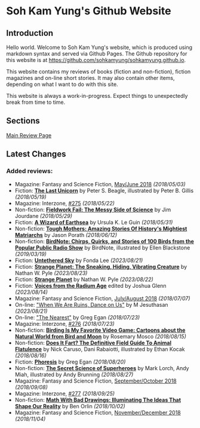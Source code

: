 # Soh Kam Yung's Github Website

## Introduction

Hello world. Welcome to Soh Kam Yung's website, which is produced using markdown syntax and served via Github Pages. The Github repository for this website is at <https://github.com/sohkamyung/sohkamyung.github.io>.

This website contains my reviews of books (fiction and non-fiction), fiction magazines and on-line short stories. It may also contain other items, depending on what I want to do with this site.

This website is always a work-in-progress. Expect things to unexpectedly break from time to time.

## Sections

[Main Review Page](reviews/README.md)

## Latest Changes

### Added reviews:
- Magazine: Fantasy and Science Fiction, [May/June 2018](reviews/magazines/FantasyAndScienceFiction/20180503-FSF201805.md) *(2018/05/03)*
- Fiction: [**The Last Unicorn**](reviews/fiction/2018/20180519-LastUnicorn.md) by Peter S. Beagle, illustrated by Peter B. Gillis *(2018/05/19)*
- Magazine: Interzone, [#275](reviews/magazines/Interzone/20180522-Interzone275.md) *(2018/05/22)*
- Non-fiction: [**Fieldwork Fail: The Messy Side of Science**](reviews/nonfiction/2018/20180529-FieldworkFail.md) by Jim Jourdane *(2018/05/29)*
- Fiction: [**A Wizard of Earthsea**](reviews/fiction/2018/20180531-WizardEarthsea.md) by Ursula K. Le Guin *(2018/05/31)*
- Non-fiction: [**Tough Mothers: Amazing Stories Of History's Mightiest Matriarchs**](reviews/nonfiction/2018/20180612-ToughMothers.md) by Jason Porath *(2018/06/12)*
- Non-fiction: [**BirdNote: Chirps, Quirks, and Stories of 100 Birds from the Popular Public Radio Show**](reviews/nonfiction/2019/20190319-BirdNote.md) by BirdNote, illustrated by Ellen Blackstone *(2019/03/19)*
- Fiction: [**Untethered Sky**](reviews/fiction/2023/20230821-UntetheredSky.md) by Fonda Lee *(2023/08/21)*
- Fiction: [**Strange Planet: The Sneaking, Hiding, Vibrating Creature**](reviews/fiction/2023/20230823-SneakingHidingVibratingCreature.md) by Nathan W. Pyle *(2023/08/23)*
- Fiction: [**Strange Planet**](reviews/fiction/2023/20230822-StrangePlanet.md) by Nathan W. Pyle *(2023/08/22)*
- Fiction: [**Voices from the Radium Age**](reviews/fiction/2023/20230814-VoicesRadiumAge.md) edited by Joshua Glenn *(2023/08/14)*
- Magazine: Fantasy and Science Fiction, [July/August 2018](reviews/magazines/FantasyAndScienceFiction/20180707-FSF201807.md) *(2018/07/07)*
- On-line: ["When We Are Ruins, Dance on Us"](reviews/online/2023/20230821-WhenWeAreRuins.md) by M Jesuthasan *(2023/08/21)*
- On-line: ["The Nearest"](reviews/online/2018/20180723-TheNearest.md) by Greg Egan *(2018/07/23)*
- Magazine: Interzone, [#276](reviews/magazines/Interzone/20180723-Interzone276.md) *(2018/07/23)*
- Non-fiction: [**Birding Is My Favorite Video Game: Cartoons about the Natural World from Bird and Moon**](reviews/nonfiction/2018/20180815-BirdingFavouriteVideoGame.md) by Rosemary Mosco *(2018/08/15)*
- Non-fiction: [**Does It Fart? The Definitive Field Guide To Animal Flatulence**](reviews/nonfiction/2018/20180816-DoesItFart.md) by Nick Caruso, Dani Rabaiotti, illustrated by Ethan Kocak *(2018/08/16)*
- Fiction: [**Phoresis**](reviews/fiction/2018/20180820-Phoresis.md) by Greg Egan *(2018/08/20)*
- Non-fiction: [**The Secret Science of Superheroes**](reviews/nonfiction/2018/20180827-SecretScienceSuperheroes.md) by Mark Lorch, Andy Miah, illustrated by Andy Brunning *(2018/08/27)*
- Magazine: Fantasy and Science Fiction, [September/October 2018](reviews/magazines/FantasyAndScienceFiction/20180908-FSF201809.md) *(2018/09/08)*
- Magazine: Interzone, [#277](reviews/magazines/Interzone/20180925-Interzone277.md) *(2018/09/25)*
- Non-fiction: [**Math With Bad Drawings: Illuminating The Ideas That Shape Our Reality**](reviews/nonfiction/2018/20181002-MathBadDrawings.md) by Ben Orlin *(2018/10/02)*
- Magazine: Fantasy and Science Fiction, [November/December 2018](reviews/magazines/FantasyAndScienceFiction/20181104-FSF201811.md) *(2018/11/04)*
